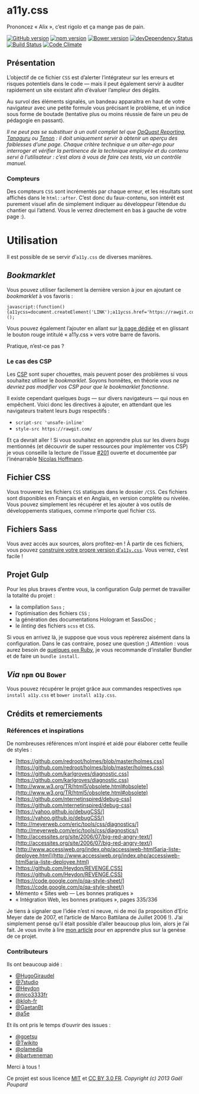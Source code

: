 a11y.css
========

Prononcez « Alix », c’est rigolo et ça mange pas de pain.

[![GitHub version](https://badge.fury.io/gh/ffoodd%2Fa11y.css.svg)](https://badge.fury.io/gh/ffoodd%2Fa11y.css) [![npm version](https://badge.fury.io/js/a11y.css.svg)](https://badge.fury.io/js/a11y.css) [![Bower version](https://badge.fury.io/bo/a11y.css.svg)](https://badge.fury.io/bo/a11y.css) [![devDependency Status](https://david-dm.org/ffoodd/a11y.css/dev-status.svg)](https://david-dm.org/ffoodd/a11y.css#info=devDependencies) [![Build Status](https://travis-ci.org/ffoodd/a11y.css.svg?branch=master)](https://travis-ci.org/ffoodd/a11y.css) [![Code Climate](https://codeclimate.com/github/ffoodd/a11y.css/badges/gpa.svg)](https://codeclimate.com/github/ffoodd/a11y.css)

## Présentation

L’objectif de ce fichier `CSS` est d’alerter l’intégrateur sur les erreurs et risques potentiels dans le code — mais il peut également servir à auditer rapidement un site existant afin d’évaluer l’ampleur des dégâts.

Au survol des éléments signalés, un bandeau apparaitra en haut de votre navigateur avec une petite formule vous précisant le problème, et un indice sous forme de boutade (tentative plus ou moins réussie de faire un peu de pédagogie en passant).

*Il ne peut pas se substituer à un outil complet tel que [OpQuast Reporting](http://reporting.opquast.com/fr/), [Tanaguru](http://www.tanaguru.com/fr/) ou [Tenon](http://tenon.io/) : il doit uniquement servir à obtenir un aperçu des faiblesses d’une page. Chaque critère technique a un alter-ego pour interroger et vérifier la pertinence de la technique employée et du contenu servi à l’utilisateur : c’est alors à vous de faire ces tests, via un contrôle manuel.*

### Compteurs

Des compteurs `CSS` sont incrémentés par chaque erreur, et les résultats sont affichés dans le `html::after`. C’est donc du faux-contenu, son intérêt est purement visuel afin de simplement indiquer au développeur l’étendue du chantier qui l’attend. Vous le verrez directement en bas à gauche de votre page :).


# Utilisation

Il est possible de se servir dʼ`a11y.css` de diverses manières.

## _Bookmarklet_

Vous pouvez utiliser facilement la dernière version à jour en ajoutant ce *bookmarklet* à vos favoris :
```
javascript:(function(){a11ycss=document.createElement('LINK');a11ycss.href='https://rawgit.com/ffoodd/a11y.css/master/a11y.css';a11ycss.rel='stylesheet';a11ycss.media='all';document.body.appendChild(a11ycss);})();
```
Vous pouvez également l’ajouter en allant sur [la page dédiée](http://ffoodd.github.io/a11y.css/) et en glissant le bouton rouge intitulé « a11y.css » vers votre barre de favoris.

Pratique, n’est-ce pas ?

### Le cas des CSP

Les [CSP](https://www.w3.org/TR/CSP/) sont super chouettes, mais peuvent poser des problèmes si vous souhaitez utiliser
le _bookmarklet_. Soyons honnêtes, en théorie *vous ne devriez pas modifier vos CSP pour que le bookmarklet fonctionne*.

Il existe cependant quelques _bugs_ — sur divers navigateurs — qui nous en empêchent.
Voici donc les directives à ajouter, en attendant que les navigateurs traitent leurs _bugs_ respectifs :

* `script-src 'unsafe-inline'`
* `style-src https://rawgit.com/`

Et ça devrait aller ! Si vous souhaitez en apprendre plus sur les divers _bugs_ mentionnés
(et découvrir de super ressources pour implémenter vos CSP) je vous conseille la lecture de
l’issue [#201](https://github.com/ffoodd/a11y.css/issues/201) ouverte et documentée par l’inénarrable [Nicolas Hoffmann](https://twitter.com/Nico3333fr).

## Fichier CSS

Vous trouverez les fichiers `CSS` statiques dans le dossier `/CSS`.
Ces fichiers sont disponibles en Français et en Anglais, en version complète ou nivelée.
Vous pouvez simplement les récupérer et les ajouter à vos outils de développements statiques,
comme n’importe quel fichier `CSS`.

## Fichiers Sass

Vous avez accès aux sources, alors profitez-en !
À partir de ces fichiers, vous pouvez [construire votre propre version d’`a11y.css`](https://github.com/ffoodd/a11y.css/blob/master/CUSTOMIZE-fr.md).
Vous verrez, c’est facile !

## Projet Gulp

Pour les plus braves d’entre vous, la configuration Gulp permet de travailler la totalité du projet :
* la compilation `Sass` ;
* l’optimisation des fichiers `CSS` ;
* la génération des documentations Hologram et SassDoc ;
* le *linting* des fichiers `scss` et `CSS`.

Si vous en arrivez là, je suppose que vous vous repèrerez aisément dans la configuration. Dans le cas contraire, posez une question ;)
*Attention* : vous aurez besoin de [quelques `gem` Ruby](https://github.com/ffoodd/a11y.css/blob/master/Gemfile), je vous recommande d’installer Bundler et de faire un `bundle install`.


## *Via* `npm` ou `Bower`

Vous pouvez récupérer le projet grâce aux commandes respectives `npm install a11y.css` et `bower install a11y.css`.

## Crédits et remerciements

### Références et inspirations

De nombreuses références m’ont inspiré et aidé pour élaborer cette feuille de styles :

* [https://github.com/redroot/holmes/blob/master/holmes.css](https://github.com/redroot/holmes/blob/master/holmes.css)
* [https://github.com/karlgroves/diagnostic.css](https://github.com/karlgroves/diagnostic.css)
* [http://www.w3.org/TR/html5/obsolete.html#obsolete](http://www.w3.org/TR/html5/obsolete.html#obsolete)
* [https://github.com/nternetinspired/debug-css](https://github.com/nternetinspired/debug-css)
* [https://yahoo.github.io/debugCSS/](https://yahoo.github.io/debugCSS/)
* [http://meyerweb.com/eric/tools/css/diagnostics/](http://meyerweb.com/eric/tools/css/diagnostics/)
* [http://accessites.org/site/2006/07/big-red-angry-text/](http://accessites.org/site/2006/07/big-red-angry-text/)
* [http://www.accessiweb.org/index.php/accessiweb-html5aria-liste-deployee.html](http://www.accessiweb.org/index.php/accessiweb-html5aria-liste-deployee.html)
* [https://github.com/Heydon/REVENGE.CSS](https://github.com/Heydon/REVENGE.CSS)
* [https://code.google.com/p/qa-style-sheet/](https://code.google.com/p/qa-style-sheet/)
* Mémento « Sites web — Les bonnes pratiques »
* « Intégration Web, les bonnes pratiques », pages 335/336

Je tiens à signaler que l’idée n’est ni neuve, ni de moi (la proposition d’Eric Meyer date de 2007, et l’article de Marco Battilana de Juillet 2006 !). J’ai simplement pensé qu’il était possible d’aller beaucoup plus loin, alors je l’ai fait. Je vous invite à lire [mon article](http://www.ffoodd.fr/a11y-cssun-credo/) pour en apprendre plus sur la genèse de ce projet.

### Contributeurs

Ils ont beaucoup aidé :
* [@HugoGiraudel](https://twitter.com/HugoGiraudel)
* [@7studio](https://twitter.com/7studio)
* [@Heydon](https://twitter.com/heydonworks)
* [@nico3333fr](https://twitter.com/Nico3333fr)
* [@kloh-fr](https://twitter.com/klohFR)
* [@GaetanBt](https://twitter.com/GaetanBt)
* [@a5e](https://github.com/a5e)

Et ils ont pris le temps d’ouvrir des issues :
* [@goetsu](https://twitter.com/goetsu)
* [@Twikito](https://twitter.com/twikito)
* [@olamedia](https://github.com/olamedia)
* [@bartveneman](http://bveneman.nl/)

Merci à tous !

Ce projet est sous licence [MIT](http://opensource.org/licenses/MIT "The MIT licence") et [CC BY 3.0 FR](http://creativecommons.org/licenses/by/3.0/fr/ "Explications de la licence").
*Copyright (c) 2013 Gaël Poupard*
